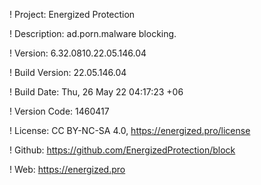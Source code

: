 ! Project: Energized Protection

! Description: ad.porn.malware blocking.

! Version: 6.32.0810.22.05.146.04

! Build Version: 22.05.146.04

! Build Date: Thu, 26 May 22 04:17:23 +06

! Version Code: 1460417

! License: CC BY-NC-SA 4.0, https://energized.pro/license

! Github: https://github.com/EnergizedProtection/block

! Web: https://energized.pro
